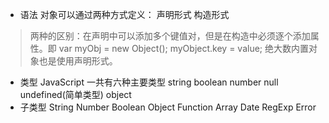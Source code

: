 * 语法
    对象可以通过两种方式定义： 声明形式 构造形式
> 两种的区别：在声明中可以添加多个键值对，但是在构造中必须逐个添加属性。即 var myObj = new Object(); myObject.key = value; 绝大数内置对象也是使用声明形式。

* 类型
  JavaScript 一共有六种主要类型 string  boolean number null undefined(简单类型) object
* 子类型
String 
Number
Boolean
Object
Function 
Array
Date
RegExp
Error
